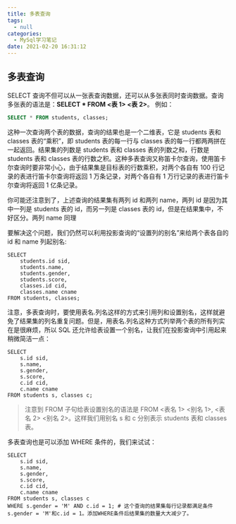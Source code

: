 ```yaml
---
title: 多表查询
tags:
  - null
categories:
  - MySql学习笔记
date: 2021-02-20 16:31:12
---
```


## 多表查询

SELECT 查询不但可以从一张表查询数据，还可以从多张表同时查询数据。查询多张表的语法是：**SELECT \* FROM <表 1> <表 2>**。
例如：

```sql
SELECT * FROM students, classes;
```

这种一次查询两个表的数据，查询的结果也是一个二维表，它是 students 表和 classes 表的“乘积”，即 students 表的每一行与 classes 表的每一行都两两拼在一起返回。结果集的列数是 students 表和 classes 表的列数之和，行数是 students 表和 classes 表的行数之积。这种多表查询又称笛卡尔查询，使用笛卡尔查询时要非常小心，由于结果集是目标表的行数乘积，对两个各自有 100 行记录的表进行笛卡尔查询将返回 1 万条记录，对两个各自有 1 万行记录的表进行笛卡尔查询将返回 1 亿条记录。

你可能还注意到了，上述查询的结果集有两列 id 和两列 name，两列 id 是因为其中一列是 students 表的 id，而另一列是 classes 表的 id，但是在结果集中，不好区分。两列 name 同理

要解决这个问题，我们仍然可以利用投影查询的“设置列的别名”来给两个表各自的 id 和 name 列起别名:

```
SELECT
    students.id sid,
    students.name,
    students.gender,
    students.score,
    classes.id cid,
    classes.name cname
FROM students, classes;
```

注意，多表查询时，要使用表名.列名这样的方式来引用列和设置别名，这样就避免了结果集的列名重复问题。但是，用表名.列名这种方式列举两个表的所有列实在是很麻烦，所以 SQL 还允许给表设置一个别名，让我们在投影查询中引用起来稍微简洁一点：

```
SELECT
    s.id sid,
    s.name,
    s.gender,
    s.score,
    c.id cid,
    c.name cname
FROM students s, classes c;
```

> 注意到 FROM 子句给表设置别名的语法是 FROM <表名 1> <别名 1>, <表名 2> <别名 2>。这样我们用别名 s 和 c 分别表示 students 表和 classes 表。

多表查询也是可以添加 WHERE 条件的，我们来试试：

```
SELECT
    s.id sid,
    s.name,
    s.gender,
    s.score,
    c.id cid,
    c.name cname
FROM students s, classes c
WHERE s.gender = 'M' AND c.id = 1; # 这个查询的结果集每行记录都满足条件s.gender = 'M'和c.id = 1。添加WHERE条件后结果集的数量大大减少了。
```
